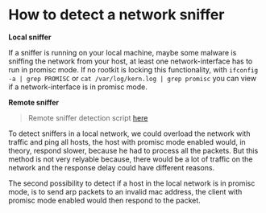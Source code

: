 # How to detect a network sniffer

**Local sniffer**

If a sniffer is running on your local machine, maybe some malware is sniffing
the network from your host, at least one network-interface has to run in
promisc mode. If no rootkit is locking this functionality, with
`ifconfig -a | grep PROMISC` or `cat /var/log/kern.log | grep promisc` you can
view if a network-interface is in promisc mode.

**Remote sniffer**

> Remote sniffer detection script [here](https://github.com/it-forensics/forensics/blob/master/src/sniffer-detection.py)

To detect sniffers in a local network, we could overload the network with
traffic and ping all hosts, the host with promisc mode enabled would, in theory,
respond slower, because he had to process all the packets. But this method
is not very relyable because, there would be a lot of traffic on the network and
the response delay could have different reasons.

The second possibility to detect if a host in the local network is in promisc
mode, is to send arp packets to an invalid mac address, the client with promisc
mode enabled would then respond to the packet.
